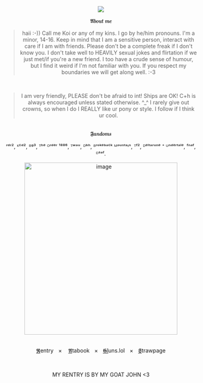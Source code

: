 <div align="center">

  
![](https://komarev.com/ghpvc/?username=Bigguykoi&color=724b2f&label=Folks&style=plastic)
<br />

𝕬𝒃𝒐𝒖𝒕 𝒎𝒆
> haii :-)) Call me Koi or any of my kins. I go by he/him pronouns. I'm a minor, 14-16. Keep in mind that I am a sensitive person, interact with care if I am with friends. Please don't be a complete freak if I don't know you. I don't take well to HEAVILY sexual jokes and flirtation if we just met/if you're a new friend. I too have a crude sense of humour, but I find it weird if I'm not familiar with you. If you respect my boundaries we will get along well. :-3

<br />

> I am very friendly, PLEASE don't be afraid to int! Ships are OK! C+h is always encouraged unless stated otherwise. ^_^ I rarely give out crowns, so when I do I REALLY like ur pony or style. I follow if I think ur cool. 
<br />
𝕱𝒂𝒏𝒅𝒐𝒎𝒔
<br />

ʳᵈʳ², ᴷᶜᵈ², ᴮᵍ³, ᵀʰᵉ ᴼʳᵈᵉʳ ¹⁸⁸⁶, ᵀʷᵃᵘ, ᴰᵇʰ, ᴮʳᵒᵏᵉᵇᵃᶜᵏ ᴹᵒᵘⁿᵗᵃᶦⁿ, ᵀᶠ², ᴰᵉˡᵗᵃʳᵘⁿᵉ ⁺ ᵁⁿᵈᵉʳᵗᵃˡᵉ, ᶠⁿᵃᶠ, ᴰˢᵃᶠ.
<br />

<img width="400" height="450" alt="image" src="https://github.com/user-attachments/assets/2c26e834-4aab-4f5b-92a3-90e199bc25e6" />

<br />

<br />




[𝕽](https://rentry.co/sbkj)entryㅤ×
ㅤ[𝕬](https://sillybillykoijoi.atabook.org/)tabookㅤ×ㅤ[𝕲l](https://guns.lol/sillybillykoijoi)uns.lolㅤ×ㅤ[𝕾](https://sillybillykoijoii.straw.page)trawpage

<br />

MY RENTRY IS BY MY GOAT JOHN <3
